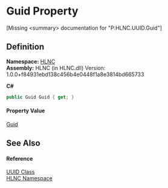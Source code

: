 # Guid Property


\[Missing &lt;summary&gt; documentation for "P:HLNC.UUID.Guid"\]



## Definition
**Namespace:** <a href="N_HLNC">HLNC</a>  
**Assembly:** HLNC (in HLNC.dll) Version: 1.0.0+f84931ebd138c456b4e0448f1a8e3814bd665733

**C#**
``` C#
public Guid Guid { get; }
```



#### Property Value
<a href="https://learn.microsoft.com/dotnet/api/system.guid" target="_blank" rel="noopener noreferrer">Guid</a>

## See Also


#### Reference
<a href="T_HLNC_UUID">UUID Class</a>  
<a href="N_HLNC">HLNC Namespace</a>  
